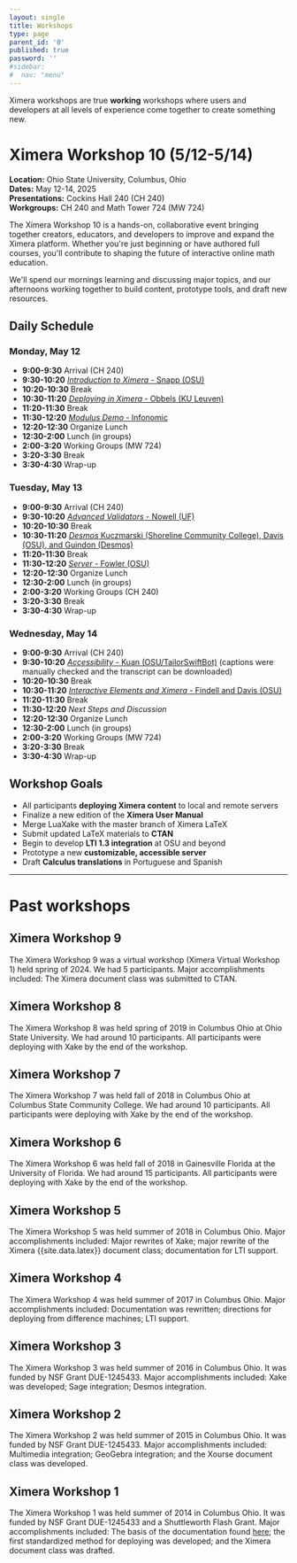 ```yaml
---
layout: single
title: Workshops
type: page
parent_id: '0'
published: true
password: ''
#sidebar:
#  nav: "menu"
---
```


Ximera workshops are true **working** workshops where users and
developers at all levels of experience come together to create
something new.

# Ximera Workshop 10 (5/12-5/14)

**Location:** Ohio State University, Columbus, Ohio  
**Dates:** May 12-14, 2025  
**Presentations:** Cockins Hall 240 (CH 240)  
**Workgroups:** CH 240 and Math Tower 724 (MW 724)


The Ximera Workshop 10 is a hands-on, collaborative event bringing together creators, educators, and developers to improve and expand the Ximera platform. Whether you're just beginning or have authored full courses, you'll contribute to shaping the future of interactive online math education.

We'll spend our mornings learning and discussing major topics, and our afternoons working together to build content, prototype tools, and draft new resources.



## Daily Schedule

### Monday, May 12

- **9:00-9:30** Arrival (CH 240)  
- **9:30-10:20** [*Introduction to Ximera* - Snapp (OSU)](https://mediasite.osu.edu/Mediasite/channel/2b1820c007b84e5ea019ba8a1a238c5b5f/watch/f9aeb9927a8646b6801477cedd6ffcdf1d)
- **10:20-10:30** Break  
- **10:30-11:20** [*Deploying in Ximera* - Obbels (KU Leuven)](https://mediasite.osu.edu/Mediasite/channel/2b1820c007b84e5ea019ba8a1a238c5b5f/watch/f9d267f3f34d43c1a5597843e27b11e21d) 
- **11:20-11:30** Break  
- **11:30-12:20** [*Modulus Demo* - Infonomic](https://mediasite.osu.edu/Mediasite/channel/2b1820c007b84e5ea019ba8a1a238c5b5f/watch/2185fc7530f74fc79eccc5d227e64b641d)
- **12:20-12:30** Organize Lunch  
- **12:30-2:00** Lunch (in groups)
- **2:00-3:20** Working Groups (MW 724)  
- **3:20-3:30** Break  
- **3:30-4:30** Wrap-up  


### Tuesday, May 13

- **9:00-9:30** Arrival (CH 240)  
- **9:30-10:20** [*Advanced Validators* - Nowell (UF)](https://mediasite.osu.edu/Mediasite/channel/2b1820c007b84e5ea019ba8a1a238c5b5f/watch/cece0488b01f44e997c6fa3b824011861d)
- **10:20-10:30** Break  
- **10:30-11:20** [*Desmos* Kuczmarski (Shoreline Community College), Davis (OSU), and Guindon (Desmos)](https://mediasite.osu.edu/Mediasite/channel/2b1820c007b84e5ea019ba8a1a238c5b5f/watch/89747320363b48cebb05df21cc28db2c1d)
- **11:20-11:30** Break  
- **11:30-12:20** [*Server* - Fowler (OSU)](https://mediasite.osu.edu/Mediasite/channel/2b1820c007b84e5ea019ba8a1a238c5b5f/watch/a7c5e004ea9f4e959ffd1e8d6cd47faf1d) 
- **12:20-12:30** Organize Lunch  
- **12:30-2:00** Lunch (in groups)
- **2:00-3:20** Working Groups (CH 240)  
- **3:20-3:30** Break  
- **3:30-4:30** Wrap-up  


### Wednesday, May 14

- **9:00-9:30** Arrival (CH 240)  
- **9:30-10:20** [*Accessibility* - Kuan (OSU/TailorSwiftBot)](https://mediasite.osu.edu/Mediasite/channel/2b1820c007b84e5ea019ba8a1a238c5b5f/watch/b384b5ea22cd42c5a317419fd5cc24901d) (captions were manually checked and the transcript can be downloaded)
- **10:20-10:30** Break  
- **10:30-11:20** [*Interactive Elements and Ximera* - Findell and Davis (OSU)](https://mediasite.osu.edu/Mediasite/channel/2b1820c007b84e5ea019ba8a1a238c5b5f/watch/8bf742a386844069b015c530d56697db1d)
- **11:20-11:30** Break  
- **11:30-12:20** *Next Steps and Discussion*  
- **12:20-12:30** Organize Lunch  
- **12:30-2:00** Lunch (in groups)
- **2:00-3:20** Working Groups (MW 724)  
- **3:20-3:30** Break  
- **3:30-4:30** Wrap-up  


## Workshop Goals

- All participants **deploying Ximera content** to local and remote servers
- Finalize a new edition of the **Ximera User Manual**
- Merge LuaXake with the master branch of Ximera LaTeX
- Submit updated LaTeX materials to **CTAN**
- Begin to develop **LTI 1.3 integration** at OSU and beyond
- Prototype a new **customizable, accessible server**
- Draft **Calculus translations** in Portuguese and Spanish

---

# Past workshops


## Ximera Workshop 9



The Ximera Workshop 9 was a virtual workshop (Ximera Virtual Workshop 1) held spring of 2024. We had 5 participants.  Major
accomplishments included: The Ximera document class was submitted to CTAN.








## Ximera Workshop 8



The Ximera Workshop 8 was held spring of 2019 in Columbus Ohio at Ohio State University. We had around 10 participants. All participants were deploying with Xake
by the end of the workshop.



## Ximera Workshop 7



The Ximera Workshop 7 was held fall of 2018 in Columbus Ohio at Columbus State Community College. We had around 10 participants. All participants were deploying with Xake
by the end of the workshop.


## Ximera Workshop 6


The Ximera Workshop 6 was held fall of 2018 in Gainesville Florida at the University of Florida. We had around 15 participants. All participants were deploying with Xake
by the end of the workshop.


## Ximera Workshop 5

The Ximera Workshop 5 was held summer of 2018 in Columbus Ohio.  Major
accomplishments included: Major rewrites of Xake; major rewrite of the Ximera {{site.data.latex}} document class; documentation for LTI support.





## Ximera Workshop 4


The Ximera Workshop 4 was held summer of 2017 in Columbus Ohio.  Major
accomplishments included: Documentation was rewritten; directions for
deploying from difference machines; LTI support. 




## Ximera Workshop 3

The Ximera Workshop 3 was held summer of 2016 in Columbus Ohio.  It
was funded by NSF Grant DUE-1245433. Major accomplishments included:
Xake was developed; Sage integration; Desmos integration.

## Ximera Workshop 2

The Ximera Workshop 2 was held summer of 2015 in Columbus Ohio.  It
was funded by NSF Grant DUE-1245433. Major accomplishments included:
Multimedia integration; GeoGebra integration; and the Xourse document
class was developed.

## Ximera Workshop 1

The Ximera Workshop 1 was held summer of 2014 in Columbus Ohio.  It
was funded by NSF Grant DUE-1245433 and a Shuttleworth Flash Grant.
Major accomplishments included: The basis of the documentation found
[here](https://ximera.osu.edu/introduction/gettingStarted); the first
standardized method for deploying was developed; and the Ximera
document class was drafted.
